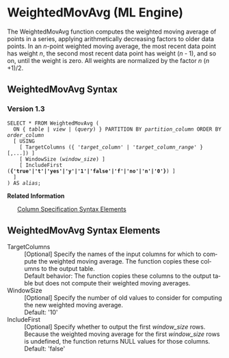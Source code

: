 <html><head></head><body><div class="nested0" aria-labelledby="ariaid-title1" topicindex="1" topicid="csg1507062040313" id="csg1507062040313"><h1 class="title topictitle1" id="ariaid-title1">WeightedMovAvg (ML Engine)</h1><div class="body conbody">
<p class="p">The WeightedMovAvg function computes the weighted moving average of points in a series, applying arithmetically decreasing factors to older data points. In an <var class="keyword varname">n</var>-point weighted moving average, the most recent data point has weight <var class="keyword varname">n</var>, the second most recent data point has weight (<var class="keyword varname">n</var> - 1), and so on, until the weight is zero. All weights are normalized by the factor <var class="keyword varname">n</var> (<var class="keyword varname">n</var> +1)/2.</p></div><div class="topic reference nested1" aria-labelledby="ariaid-title2" topicindex="2" topicid="cbr1507062238968" xml:lang="en-us" lang="en-us" id="cbr1507062238968">
<h2 class="title topictitle2" id="ariaid-title2">WeightedMovAvg Syntax</h2><div class="body refbody"><div class="section" id="cbr1507062238968__section_N1000E_N1000C_N10001">
<h3 class="title sectiontitle">Version 1.3</h3><pre class="pre codeblock" xml:space="preserve"><code>SELECT * FROM WeightedMovAvg (
  <span>ON { <var class="keyword varname">table</var> | <var class="keyword varname">view</var> | (<var class="keyword varname">query</var>) }</span> PARTITION BY <var class="keyword varname">partition_column</var> ORDER BY <var class="keyword varname">order_column</var>
  [ USING 
    [ TargetColumns ({ '<var class="keyword varname">target_column</var>' | '<var class="keyword varname">target_column_range</var>' }[,...]) ]
    [ WindowSize (<var class="keyword varname">window_size</var>) ]
    [ IncludeFirst (<span><b>{'true'|'t'|'yes'|'y'|'1'|'false'|'f'|'no'|'n'|'0'}</b></span>) ]
  ]
) AS <var class="keyword varname">alias</var>;</code></pre></div></div><div class="related-links"><div class="linklistheader"><p></p><b>Related Information</b></div>
<ul class="linklist linklist relinfo"><div class="linklistmember"><a href="ndv1557782188375.md">Column Specification Syntax Elements</a></div></ul></div></div><div class="topic reference nested1" aria-labelledby="ariaid-title3" topicindex="3" topicid="sae1507062294177" xml:lang="en-us" lang="en-us" id="sae1507062294177">
<h2 class="title topictitle2" id="ariaid-title3">WeightedMovAvg Syntax Elements</h2><div class="body refbody"><div class="section" id="sae1507062294177__section_N10011_N1000E_N10001"><dl class="dl parml"><dt class="dt pt dlterm">TargetColumns</dt><dd class="dd pd">[Optional] Specify the names of the input columns for which to compute the weighted moving average. The function copies these columns to the output table.</dd><dd class="dd pd ddexpand">Default behavior: The function copies these columns to the output table but does not compute their weighted moving averages.</dd><dt class="dt pt dlterm">WindowSize</dt><dd class="dd pd">[Optional] Specify the number of old values to consider for computing the new weighted moving average.</dd><dd class="dd pd ddexpand">Default: '10'</dd><dt class="dt pt dlterm">IncludeFirst</dt><dd class="dd pd">[Optional] Specify whether to output the first <var class="keyword varname">window_size</var> rows. Because the weighted moving average for the first <var class="keyword varname">window_size</var> rows is undefined, the function returns NULL values for those columns.</dd><dd class="dd pd ddexpand">Default: 'false'</dd></dl></div></div></div></div></body></html>
